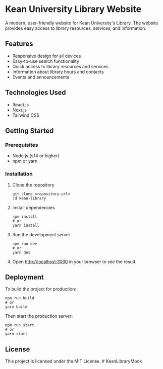 # Kean University Library Website

A modern, user-friendly website for Kean University's Library. The website provides easy access to library resources, services, and information.

## Features

- Responsive design for all devices
- Easy-to-use search functionality
- Quick access to library resources and services
- Information about library hours and contacts
- Events and announcements

## Technologies Used

- React.js
- Next.js
- Tailwind CSS

## Getting Started

### Prerequisites

- Node.js (v14 or higher)
- npm or yarn

### Installation

1. Clone the repository
   ```
   git clone <repository-url>
   cd kean-library
   ```

2. Install dependencies
   ```
   npm install
   # or
   yarn install
   ```

3. Run the development server
   ```
   npm run dev
   # or
   yarn dev
   ```

4. Open [http://localhost:3000](http://localhost:3000) in your browser to see the result.

## Deployment

To build the project for production:

```
npm run build
# or
yarn build
```

Then start the production server:

```
npm run start
# or
yarn start
```

## License

This project is licensed under the MIT License. #   K e a n L i b r a r y M o c k  
 